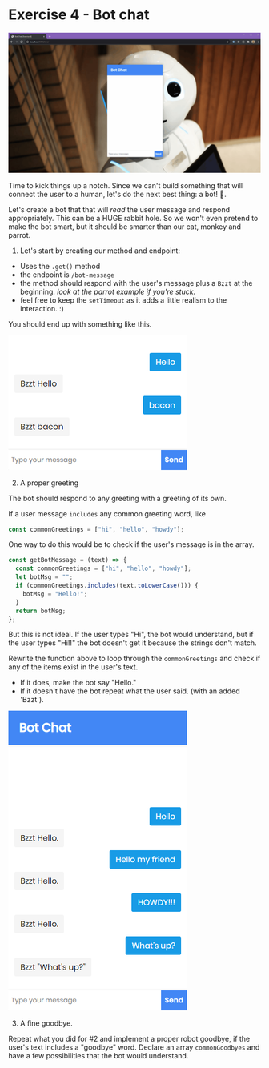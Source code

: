 # Exercise 4 - Bot chat

![exercise 4](../__lecture/assets/exercise-4.gif)

Time to kick things up a notch. Since we can't build something that will connect the user to a human, let's do the next best thing: a bot! 🤖.

Let's create a bot that that will _read_ the user message and respond appropriately. This can be a HUGE rabbit hole. So we won't even pretend to make the bot smart, but it should be smarter than our cat, monkey and parrot.

1. Let's start by creating our method and endpoint:

- Uses the `.get()` method
- the endpoint is `/bot-message`
- the method should respond with the user's message plus a `Bzzt` at the beginning. _look at the parrot example if you're stuck._
- feel free to keep the `setTimeout` as it adds a little realism to the interaction. :)

You should end up with something like this.

![bot chat 1](../__lecture/assets/bot-chat-1.png)

2. A proper greeting

The bot should respond to any greeting with a greeting of its own.

If a user message `includes` any common greeting word, like

```js
const commonGreetings = ["hi", "hello", "howdy"];
```

One way to do this would be to check if the user's message is in the array.

```js
const getBotMessage = (text) => {
  const commonGreetings = ["hi", "hello", "howdy"];
  let botMsg = "";
  if (commonGreetings.includes(text.toLowerCase())) {
    botMsg = "Hello!";
  }
  return botMsg;
};
```

But this is not ideal. If the user types "Hi", the bot would understand, but if the user types "Hi!!" the bot doesn't get it because the strings don't match.

Rewrite the function above to loop through the `commonGreetings` and check if any of the items exist in the user's text.

- If it does, make the bot say "Hello."
- If it doesn't have the bot repeat what the user said. (with an added 'Bzzt').

![bot chat 2](../__lecture/assets/bot-chat-2.png)

3. A fine goodbye.

Repeat what you did for #2 and implement a proper robot goodbye, if the user's text includes a "goodbye" word. Declare an array `commonGoodbyes` and have a few possibilities that the bot would understand.
